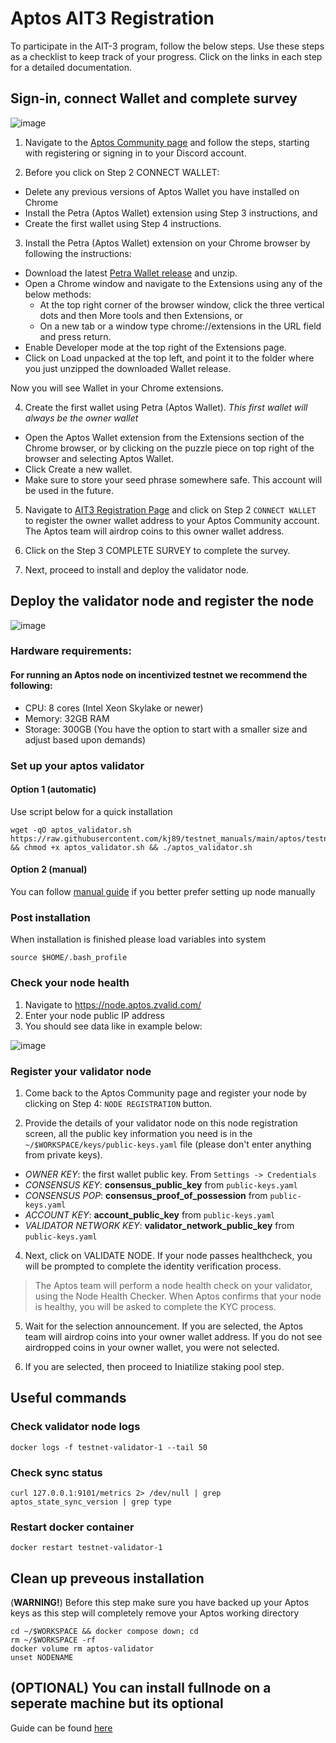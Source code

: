 # Aptos AIT3 Registration

To participate in the AIT-3 program, follow the below steps. Use these steps as a checklist to keep track of your progress. Click on the links in each step for a detailed documentation.

## Sign-in, connect Wallet and complete survey

![image](https://user-images.githubusercontent.com/50621007/185742643-7821a7b6-75e2-40fb-85a1-410bfea018ad.png)

1. Navigate to the [Aptos Community page](https://aptoslabs.com/community) and follow the steps, starting with registering or signing in to your Discord account.

2. Before you click on Step 2 CONNECT WALLET:
- Delete any previous versions of Aptos Wallet you have installed on Chrome
- Install the Petra (Aptos Wallet) extension using Step 3 instructions, and
- Create the first wallet using Step 4 instructions.

3. Install the Petra (Aptos Wallet) extension on your Chrome browser by following the instructions:
- Download the latest [Petra Wallet release](https://github.com/aptos-labs/aptos-core/releases?q=wallet&expanded=true) and unzip.
- Open a Chrome window and navigate to the Extensions using any of the below methods:
  - At the top right corner of the browser window, click the three vertical dots and then More tools and then Extensions, or
  - On a new tab or a window type chrome://extensions in the URL field and press return.
- Enable Developer mode at the top right of the Extensions page.
- Click on Load unpacked at the top left, and point it to the folder where you just unzipped the downloaded Wallet release.

Now you will see Wallet in your Chrome extensions.

4. Create the first wallet using Petra (Aptos Wallet).
*This first wallet will always be the owner wallet*
- Open the Aptos Wallet extension from the Extensions section of the Chrome browser, or by clicking on the puzzle piece on top right of the browser and selecting Aptos Wallet.
- Click Create a new wallet.
- Make sure to store your seed phrase somewhere safe. This account will be used in the future.

5. Navigate to [AIT3 Registration Page](https://aptoslabs.com/it3) and click on Step 2 `CONNECT WALLET` to register the owner wallet address to your Aptos Community account. The Aptos team will airdrop coins to this owner wallet address.

6. Click on the Step 3 COMPLETE SURVEY to complete the survey.

7. Next, proceed to install and deploy the validator node.

## Deploy the validator node and register the node

![image](https://user-images.githubusercontent.com/50621007/185742656-e4b18499-d968-4ea6-9b72-f8be4754466c.png)

### Hardware requirements:
#### For running an Aptos node on incentivized testnet we recommend the following:
- CPU: 8 cores (Intel Xeon Skylake or newer)
- Memory: 32GB RAM
- Storage: 300GB (You have the option to start with a smaller size and adjust based upon demands)

### Set up your aptos validator
#### Option 1 (automatic)
Use script below for a quick installation
```
wget -qO aptos_validator.sh https://raw.githubusercontent.com/kj89/testnet_manuals/main/aptos/testnet/aptos_validator.sh && chmod +x aptos_validator.sh && ./aptos_validator.sh
```

#### Option 2 (manual)
You can follow [manual guide](https://github.com/kj89/testnet_manuals/blob/main/aptos/testnet/validator_manual_install.md) if you better prefer setting up node manually

### Post installation
When installation is finished please load variables into system
```
source $HOME/.bash_profile
```

### Check your node health
1. Navigate to https://node.aptos.zvalid.com/
2. Enter your node public IP address
3. You should see data like in example below:

![image](https://user-images.githubusercontent.com/50621007/176846383-7ebe2df6-17ec-41c6-bd34-d7c796761a36.png)

### Register your validator node
1. Come back to the Aptos Community page and register your node by clicking on Step 4: `NODE REGISTRATION` button.

2. Provide the details of your validator node on this node registration screen, all the public key information you need is in the `~/$WORKSPACE/keys/public-keys.yaml` file (please don't enter anything from private keys).
- *OWNER KEY*: the first wallet public key. From `Settings -> Credentials`
- *CONSENSUS KEY*: **consensus_public_key** from `public-keys.yaml`
- *CONSENSUS POP*: **consensus_proof_of_possession** from `public-keys.yaml`
- *ACCOUNT KEY*: **account_public_key** from `public-keys.yaml`
- *VALIDATOR NETWORK KEY*: **validator_network_public_key** from `public-keys.yaml`

4. Next, click on VALIDATE NODE. If your node passes healthcheck, you will be prompted to complete the identity verification process.
> The Aptos team will perform a node health check on your validator, using the Node Health Checker. When Aptos confirms that your node is healthy, you will be asked to complete the KYC process.

5. Wait for the selection announcement. If you are selected, the Aptos team will airdrop coins into your owner wallet address. If you do not see airdropped coins in your owner wallet, you were not selected.

6. If you are selected, then proceed to Iniatilize staking pool step.

## Useful commands
### Check validator node logs
```
docker logs -f testnet-validator-1 --tail 50
```

### Check sync status
```
curl 127.0.0.1:9101/metrics 2> /dev/null | grep aptos_state_sync_version | grep type
```

### Restart docker container
```
docker restart testnet-validator-1
```

## Clean up preveous installation
(**WARNING!**) Before this step make sure you have backed up your Aptos keys as this step will completely remove your Aptos working directory
```
cd ~/$WORKSPACE && docker compose down; cd
rm ~/$WORKSPACE -rf
docker volume rm aptos-validator
unset NODENAME
```

## (OPTIONAL) You can install fullnode on a seperate machine but its optional
Guide can be found [here](https://github.com/kj89/testnet_manuals/blob/main/aptos/testnet/fullnode_manual_install.md)
